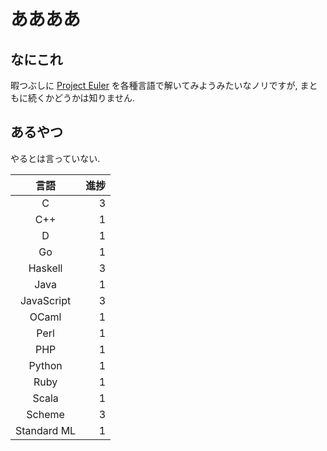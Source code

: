 # ああああ
## なにこれ
暇つぶしに [Project Euler](https://projecteuler.net) を各種言語で解いてみようみたいなノリですが, まともに続くかどうかは知りません.

## あるやつ
やるとは言っていない.

|     言語    | 進捗 |
| :---------: | ---: |
|      C      |    3 |
|     C++     |    1 |
|      D      |    1 |
|      Go     |    1 |
|   Haskell   |    3 |
|     Java    |    1 |
|  JavaScript |    3 |
|    OCaml    |    1 |
|     Perl    |    1 |
|     PHP     |    1 |
|    Python   |    1 |
|     Ruby    |    1 |
|    Scala    |    1 |
|    Scheme   |    3 |
| Standard ML |    1 |
